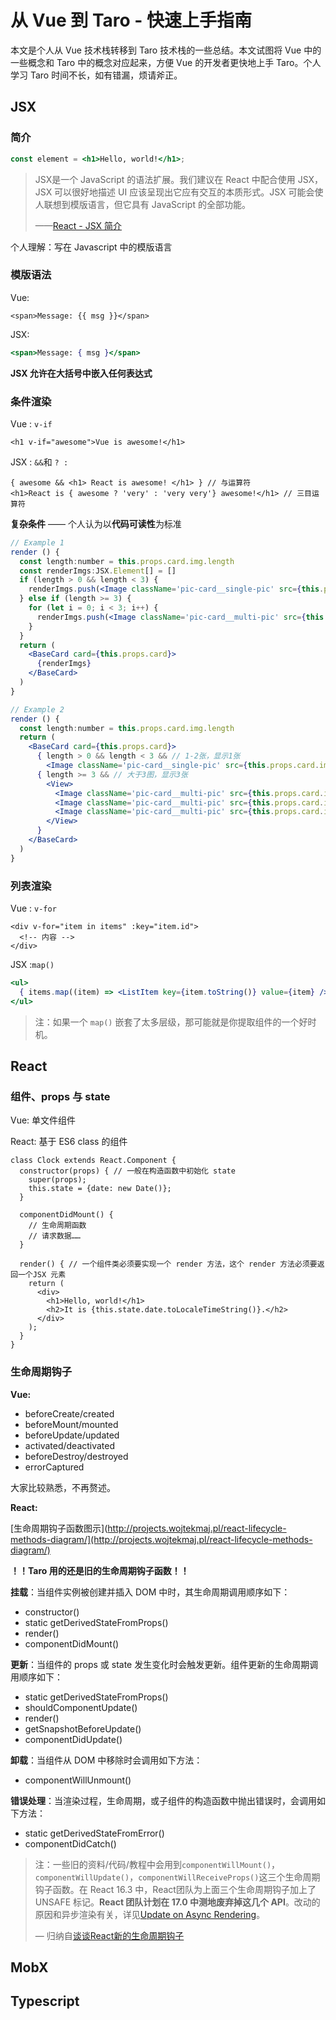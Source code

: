 

# 从 Vue 到 Taro - 快速上手指南

本文是个人从 Vue 技术栈转移到 Taro 技术栈的一些总结。本文试图将 Vue 中的一些概念和 Taro 中的概念对应起来，方便 Vue 的开发者更快地上手 Taro。个人学习 Taro 时间不长，如有错漏，烦请斧正。

## JSX

### 简介

```jsx
const element = <h1>Hello, world!</h1>;
```

> JSX是一个 JavaScript 的语法扩展。我们建议在 React 中配合使用 JSX，JSX 可以很好地描述 UI 应该呈现出它应有交互的本质形式。JSX 可能会使人联想到模版语言，但它具有 JavaScript 的全部功能。
>
> ——[React - JSX 简介](https://zh-hans.reactjs.org/docs/introducing-jsx.html)

个人理解：写在 Javascript 中的模版语言

### 模版语法

Vue: 

```vue
<span>Message: {{ msg }}</span>
```

JSX:

```jsx
<span>Message: { msg }</span>
```

**JSX 允许在大括号中嵌入任何表达式**

### 条件渲染

Vue : `v-if`

```vue
<h1 v-if="awesome">Vue is awesome!</h1>
```

JSX : `&&`和 `? :`

```react
{ awesome && <h1> React is awesome! </h1> } // 与运算符
<h1>React is { awesome ? 'very' : 'very very'} awesome!</h1> // 三目运算符
```

**复杂条件** —— 个人认为以**代码可读性**为标准


```jsx
// Example 1
render () {
  const length:number = this.props.card.img.length
  const renderImgs:JSX.Element[] = []
  if (length > 0 && length < 3) {
    renderImgs.push(<Image className='pic-card__single-pic' src={this.props.card.img[0]}/>)
  } else if (length >= 3) {
    for (let i = 0; i < 3; i++) {
      renderImgs.push(<Image className='pic-card__multi-pic' src={this.props.card.img[i]}/>)        
    }
  }
  return (
    <BaseCard card={this.props.card}>
      {renderImgs}
    </BaseCard>
  )
}

// Example 2
render () {
  const length:number = this.props.card.img.length
  return (
    <BaseCard card={this.props.card}>
      { length > 0 && length < 3 && // 1-2张，显示1张
        <Image className='pic-card__single-pic' src={this.props.card.img[0]}></Image>} 
      { length >= 3 && // 大于3图，显示3张
        <View>
          <Image className='pic-card__multi-pic' src={this.props.card.img[0]}/>
          <Image className='pic-card__multi-pic' src={this.props.card.img[1]}/>
          <Image className='pic-card__multi-pic' src={this.props.card.img[2]}/>
        </View>
      }
    </BaseCard>
  )
}
```

### 列表渲染

Vue : `v-for`

```vue
<div v-for="item in items" :key="item.id">
  <!-- 内容 -->
</div>
```

JSX :`map()`

```jsx
<ul>
  { items.map((item) => <ListItem key={item.toString()} value={item} />) }
</ul>
```

> 注：如果一个 `map()` 嵌套了太多层级，那可能就是你提取组件的一个好时机。

## React

### 组件、props 与 state

Vue: 单文件组件

React: 基于 ES6 class 的组件

```React
class Clock extends React.Component {
  constructor(props) { // 一般在构造函数中初始化 state
    super(props);
    this.state = {date: new Date()};
  }

  componentDidMount() {
    // 生命周期函数
    // 请求数据……
  }
  
  render() { // 一个组件类必须要实现一个 render 方法，这个 render 方法必须要返回一个JSX 元素
    return (
      <div> 
        <h1>Hello, world!</h1>
        <h2>It is {this.state.date.toLocaleTimeString()}.</h2>
      </div>
    );
  }
}
```



### 生命周期钩子

**Vue:**

- beforeCreate/created
- beforeMount/mounted
- beforeUpdate/updated
- activated/deactivated
- beforeDestroy/destroyed
- errorCaptured

大家比较熟悉，不再赘述。

**React:**

[生命周期钩子函数图示](http://projects.wojtekmaj.pl/react-lifecycle-methods-diagram/](http://projects.wojtekmaj.pl/react-lifecycle-methods-diagram/)

**！！Taro 用的还是旧的生命周期钩子函数！！**

**挂载**：当组件实例被创建并插入 DOM 中时，其生命周期调用顺序如下：

- constructor()
- static getDerivedStateFromProps()
- render()
- componentDidMount()

**更新**：当组件的 props 或 state 发生变化时会触发更新。组件更新的生命周期调用顺序如下：

- static getDerivedStateFromProps()
- shouldComponentUpdate()
- render()
- getSnapshotBeforeUpdate()
- componentDidUpdate()

**卸载**：当组件从 DOM 中移除时会调用如下方法：

- componentWillUnmount()

**错误处理**：当渲染过程，生命周期，或子组件的构造函数中抛出错误时，会调用如下方法：

- static getDerivedStateFromError()
- componentDidCatch()

> 注：一些旧的资料/代码/教程中会用到`componentWillMount()`，`componentWillUpdate()`，`componentWillReceiveProps()`这三个生命周期钩子函数。在 React 16.3 中，React团队为上面三个生命周期钩子加上了 UNSAFE 标记。**React 团队计划在 17.0 中测地废弃掉这几个 API**。改动的原因和异步渲染有关，详见[Update on Async Rendering](https://reactjs.org/blog/2018/03/27/update-on-async-rendering.html#initializing-state)。
>
> — 归纳自[谈谈React新的生命周期钩子](https://juejin.im/post/5b72d8fbe51d45662b0752af)

## MobX

## Typescript